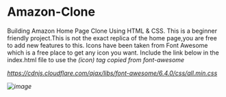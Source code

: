 # Amazon-Clone
Building Amazon Home Page Clone Using HTML & CSS.
This is a beginner friendly project.This is not the exact replica of the home page,you are free to add new features to this.
Icons have been taken from Font Awesome which is a free place to get any icon you want.
Include the link below in the index.html file to use the <i>(icon) tag copied from font-awesome

https://cdnjs.cloudflare.com/ajax/libs/font-awesome/6.4.0/css/all.min.css

![image](https://github.com/kanchanrai7/Amazon-Clone/assets/114416916/9e90806d-e3f9-4997-b922-f8e0e5b629ff)

